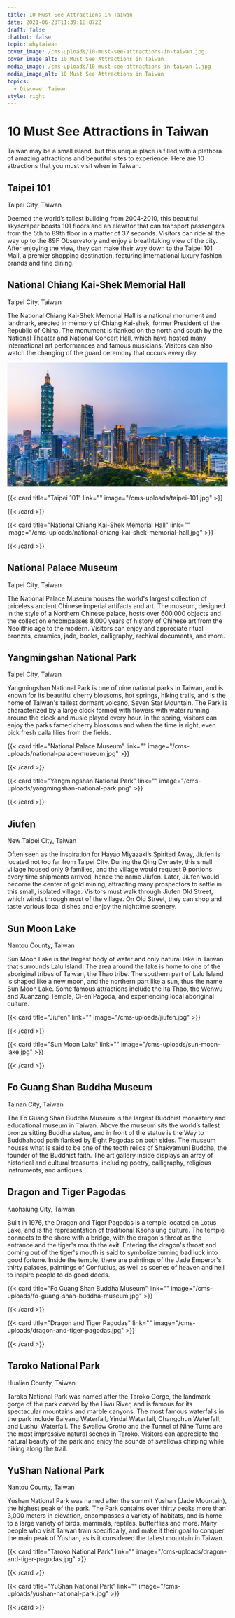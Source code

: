 ```yaml
---
title: 10 Must See Attractions in Taiwan
date: 2021-06-23T11:39:18.872Z
draft: false
chatbot: false
topic: whytaiwan
cover_image: /cms-uploads/10-must-see-attractions-in-taiwan.jpg
cover_image_alt: 10 Must See Attractions in Taiwan
media_image: /cms-uploads/10-must-see-attractions-in-taiwan-1.jpg
media_image_alt: 10 Must See Attractions in Taiwan
topics:
  - Discover Taiwan
style: right
---
```

# 10 Must See Attractions in Taiwan

Taiwan may be a small island, but this unique place is filled with a plethora of amazing attractions and beautiful sites to experience. Here are 10 attractions that you must visit when in Taiwan. 

## Taipei 101

Taipei City, Taiwan

Deemed the world’s tallest building from 2004-2010, this beautiful skyscraper boasts 101 floors and an elevator that can transport passengers from the 5th to 89th floor in a matter of 37 seconds. Visitors can ride all the way up to the 89F Observatory and enjoy a breathtaking view of the city.  After enjoying the view, they can make their way down to the Taipei 101 Mall, a premier shopping destination, featuring international luxury fashion brands and fine dining.

## National Chiang Kai-Shek Memorial Hall

Taipei City, Taiwan

The National Chiang Kai-Shek Memorial Hall is a national monument and landmark, erected in memory of Chiang Kai-shek, former President of the Republic of China. The monument is flanked on the north and south by the National Theater and National Concert Hall, which have hosted many international art performances and famous musicians. Visitors can also watch the changing of the guard ceremony that occurs every day. 

![Taipei 101](/cms-uploads/taipei-101.jpg "Taipei 101")

{{< card title="Taipei 101" link="" image="/cms-uploads/taipei-101.jpg" >}}

{{< /card >}}

{{< card title="National Chiang Kai-Shek Memorial Hall" link="" image="/cms-uploads/national-chiang-kai-shek-memorial-hall.jpg" >}}

{{< /card >}}

## National Palace Museum

Taipei City, Taiwan

The National Palace Museum houses the world's largest collection of priceless ancient Chinese imperial artifacts and art. The museum, designed in the style of a Northern Chinese palace, hosts over 600,000 objects and the collection encompasses 8,000 years of history of Chinese art from the Neolithic age to the modern. Visitors can enjoy and appreciate ritual bronzes, ceramics, jade, books, calligraphy, archival documents, and more.

## Yangmingshan National Park

Taipei City, Taiwan

Yangmingshan National Park is one of nine national parks in Taiwan, and is known for its beautiful cherry blossoms, hot springs, hiking trails, and is the home of Taiwan's tallest dormant volcano, Seven Star Mountain. The Park is characterized by a large clock formed with flowers with water running around the clock and music played every hour. In the spring, visitors can enjoy the parks famed cherry blossoms and when the time is right, even pick fresh calla lilies from the fields. 

{{< card title="National Palace Museum" link="" image="/cms-uploads/national-palace-museum.jpg" >}}

{{< /card >}}

{{< card title="Yangmingshan National Park" link="" image="/cms-uploads/yangmingshan-national-park.png" >}}

{{< /card >}}

## Jiufen

New Taipei City, Taiwan

Often seen as the inspiration for Hayao Miyazaki’s Spirited Away, Jiufen is located not too far from Taipei City. During the Qing Dynasty, this small village housed only 9 families, and the village would request 9 portions every time shipments arrived, hence the name Jiufen. Later, Jiufen would become the center of gold mining, attracting many prospectors to settle in this small, isolated village. Visitors must walk through Jiufen Old Street, which winds through most of the village. On Old Street, they can shop and taste various local dishes and enjoy the nighttime scenery.

## Sun Moon Lake

Nantou County, Taiwan

Sun Moon Lake is the largest body of water and only natural lake in Taiwan that surrounds Lalu Island. The area around the lake is home to one of the aboriginal tribes of Taiwan, the Thao tribe. The southern part of Lalu Island is shaped like a new moon, and the northern part like a sun, thus the name Sun Moon Lake. Some famous attractions include the Ita Thao, the Wenwu and Xuanzang Temple, Ci-en Pagoda, and experiencing local aboriginal culture. 

{{< card title="Jiufen" link="" image="/cms-uploads/jiufen.jpg" >}}

{{< /card >}}

{{< card title="Sun Moon Lake" link="" image="/cms-uploads/sun-moon-lake.jpg" >}}

{{< /card >}}

## Fo Guang Shan Buddha Museum

Tainan City, Taiwan

The Fo Guang Shan Buddha Museum is the largest Buddhist monastery and educational museum in Taiwan. Above the museum sits the world’s tallest bronze sitting Buddha statue, and in front of the statue is the Way to Buddhahood path flanked by Eight Pagodas on both sides. The museum houses what is said to be one of the tooth relics of Shakyamuni Buddha, the founder of the Buddhist faith. The art gallery inside displays an array of historical and cultural treasures, including poetry, calligraphy, religious instruments, and antiques. 

## Dragon and Tiger Pagodas

Kaohsiung City, Taiwan

Built in 1976, the Dragon and Tiger Pagodas is a temple located on Lotus Lake, and is the representation of traditional Kaohsiung culture. The temple connects to the shore with a bridge, with the dragon's throat as the entrance and the tiger's mouth the exit. Entering the dragon's throat and coming out of the tiger's mouth is said to symbolize turning bad luck into good fortune. Inside the temple, there are paintings of the Jade Emperor's thirty palaces, paintings of Confucius, as well as scenes of heaven and hell to inspire people to do good deeds.

{{< card title="Fo Guang Shan Buddha Museum" link="" image="/cms-uploads/fo-guang-shan-buddha-museum.jpg" >}}

{{< /card >}}

{{< card title="Dragon and Tiger Pagodas" link="" image="/cms-uploads/dragon-and-tiger-pagodas.jpg" >}}

{{< /card >}}

## Taroko National Park

Hualien County, Taiwan

Taroko National Park was named after the Taroko Gorge, the landmark gorge of the park carved by the Liwu River, and is famous for its spectacular mountains and marble canyons. The most famous waterfalls in the park include Baiyang Waterfall, Yindai Waterfall, Changchun Waterfall, and Lushui Waterfall. The Swallow Grotto and the Tunnel of Nine Turns are the most impressive natural scenes in Taroko. Visitors can appreciate the natural beauty of the park and enjoy the sounds of swallows chirping while hiking along the trail. 

## YuShan National Park

Nantou County, Taiwan 

Yushan National Park was named after the summit Yushan (Jade Mountain), the highest peak of the park. The Park contains over thirty peaks more than 3,000 meters in elevation, encompasses a variety of habitats, and is home to a large variety of birds, mammals, reptiles, butterflies and more. Many people who visit Taiwan train specifically, and make it their goal to conquer the main peak of Yushan, as is it considered the tallest mountain in Taiwan.

{{< card title="Taroko National Park" link="" image="/cms-uploads/dragon-and-tiger-pagodas.jpg" >}}

{{< /card >}}

{{< card title="YuShan National Park" link="" image="/cms-uploads/yushan-national-park.jpg" >}}

{{< /card >}}